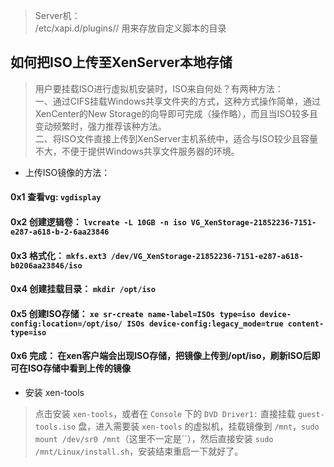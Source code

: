 > Server机：<br>
> /etc/xapi.d/plugins// 用来存放自定义脚本的目录

## 如何把ISO上传至XenServer本地存储

> 用户要挂载ISO进行虚拟机安装时，ISO来自何处？有两种方法：<br>
> 一、通过CIFS挂载Windows共享文件夹的方式，这种方式操作简单，通过XenCenter的New Storage的向导即可完成（操作略），而且当ISO较多且变动频繁时，强力推荐该种方法。<br>
> 二、将ISO文件直接上传到XenServer主机系统中，适合与ISO较少且容量不大，不便于提供Windows共享文件服务器的环境。

- 上传ISO镜像的方法：

#### 0x1 查看vg: `vgdisplay`

#### 0x2 创建逻辑卷： `lvcreate -L 10GB -n iso VG_XenStorage-21852236-7151-e287-a618-b-2-6aa23846`

#### 0x3 格式化： `mkfs.ext3 /dev/VG_XenStorage-21852236-7151-e287-a618-b0206aa23846/iso`

#### 0x4 创建挂载目录： `mkdir /opt/iso`

#### 0x5 创建ISO存储： `xe sr-create name-label=ISOs type=iso device-config:location=/opt/iso/ ISOs device-config:legacy_mode=true content-type=iso`

#### 0x6 完成： 在xen客户端会出现ISO存储，把镜像上传到/opt/iso，刷新ISO后即可在ISO存储中看到上传的镜像

- 安装 xen-tools

> 点击安装 `xen-tools`，或者在 `Console` 下的 `DVD Driver1:` 直接挂载 `guest-tools.iso` 盘，进入需要装 `xen-tools` 的虚拟机，挂载镜像到 `/mnt`，`sudo mount /dev/sr0 /mnt`（这里不一定是``），然后直接安装 `sudo /mnt/Linux/install.sh`，安装结束重启一下就好了。
